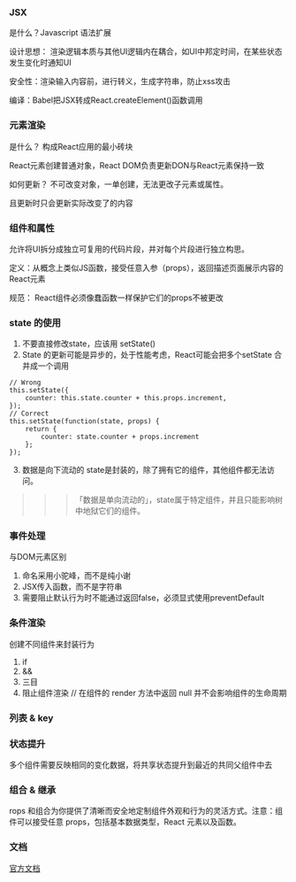 ### JSX
是什么？Javascript 语法扩展

设计思想： 渲染逻辑本质与其他UI逻辑内在耦合，如UI中邦定时间，在某些状态发生变化时通知UI

安全性：渲染输入内容前，进行转义，生成字符串，防止xss攻击

编译：Babel把JSX转成React.createElement()函数调用

### 元素渲染
是什么？ 构成React应用的最小砖块

React元素创建普通对象，React DOM负责更新DON与React元素保持一致

如何更新？ 不可改变对象，一单创建，无法更改子元素或属性。

且更新时只会更新实际改变了的内容

### 组件和属性
允许将UI拆分成独立可复用的代码片段，并对每个片段进行独立构思。

定义：从概念上类似JS函数，接受任意入参（props），返回描述页面展示内容的React元素

规范： React组件必须像蠢函数一样保护它们的props不被更改

### state 的使用
1. 不要直接修改state，应该用 setState()
2. State 的更新可能是异步的，处于性能考虑，React可能会把多个setState 合并成一个调用
```
// Wrong
this.setState({
    counter: this.state.counter + this.props.increment,
});
// Correct
this.setState(function(state, props) {
    return {
        counter: state.counter + props.increment
    };
});
```
3. 数据是向下流动的
state是封装的，除了拥有它的组件，其他组件都无法访问。
>>>「数据是单向流动的」，state属于特定组件，并且只能影响树中地狱它们的组件。

### 事件处理
与DOM元素区别
1. 命名采用小驼峰，而不是纯小谢
2. JSX传入函数，而不是字符串
3. 需要阻止默认行为时不能通过返回false，必须显式使用preventDefault


### 条件渲染
创建不同组件来封装行为
1. if 
2. &&
3. 三目
4. 阻止组件渲染
// 在组件的 render 方法中返回 null 并不会影响组件的生命周期

### 列表 & key
### 状态提升
多个组件需要反映相同的变化数据，将共享状态提升到最近的共同父组件中去
### 组合 & 继承
rops 和组合为你提供了清晰而安全地定制组件外观和行为的灵活方式。注意：组件可以接受任意 props，包括基本数据类型，React 元素以及函数。










### 文档
[官方文档](https://zh-hans.reactjs.org/docs/introducing-jsx.html)